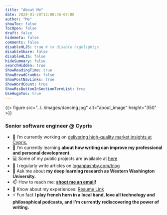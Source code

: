 ```yaml
---
title: "About Me"
date: 2024-01-28T13:00:46-07:00
author: "Me"
showToc: false
TocOpen: false
draft: false
hidemeta: false
comments: false
disableHLJS: true # to disable highlightjs
disableShare: false
disableHLJS: false
hideSummary: false
searchHidden: true
ShowReadingTime: true
ShowBreadCrumbs: false
ShowPostNavLinks: true
ShowWordCount: true
ShowRssButtonInSectionTermList: true
UseHugoToc: true
---
```


{{< figure src="../../images/dancing.jpg" alt="about_image" height="350" >}}

### Senior software engineer @ Cypris

- 🔭 I’m currently working on [delivering high-quality market insights at Cypris.](https://cypris.ai/)
- 🌱 I’m currently learning **about how writing can improve my professional and personal development.**
- 💻 Some of my public projects are available at [here](/projects)
- 📝 I regularly write articles on [loganpashby.com/blog](/blog)
- 💬 Ask me about **my deep learning research as Western Washington University.**
- 📫 How to reach me: **[shoot me an email](mailto:pashbylogan@gmail.com)!**
- 📄 Know about my experiences: [Resume Link](https://drive.google.com/file/d/1hYARt8g3bqmXK7iwjZ8SnaPRjCigT2uh/view)
- ⚡ Fun fact **I play french horn in a local band, love all technology and philosophical podcasts, and I'm currently rediscovering the power of writing.**
